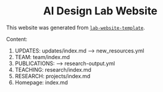 <h1 align="center">AI Design Lab Website</h1>



This website was generated from [`lab-website-template`](https://github.com/greenelab/lab-website-template).


Content:
1. UPDATES: updates/index.md  --> new_resources.yml
2. TEAM: team/index.md
3. PUBLICATIONS: --> research-output.yml
4. TEACHING: research/index.md
5. RESEARCH: projects/index.md
6. Homepage: index.md
